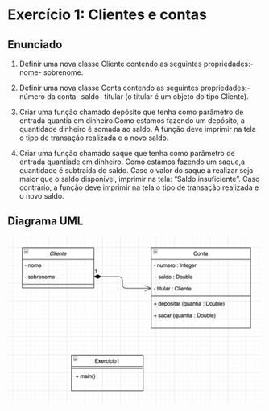 # Exercício 1: Clientes e contas 

## Enunciado

1. Definir uma nova classe Cliente contendo as seguintes propriedades:- nome- sobrenome.

2. Definir uma nova classe Conta contendo as seguintes propriedades:- número da conta- saldo- titular (o titular é um objeto do tipo Cliente).

3. Criar uma função chamado depósito que tenha como parâmetro de entrada quantia em dinheiro.Como estamos fazendo um depósito, a quantidade dinheiro é somada ao saldo. A função deve imprimir na tela o tipo de transação realizada e o novo saldo.

4. Criar uma função chamado saque que tenha como parâmetro de entrada quantiade em dinheiro. Como estamos fazendo um saque,a quantidade é subtraída do saldo. Caso o valor do saque a realizar seja maior que o saldo disponível, imprimir na tela: “Saldo insuficiente”. Caso contrário, a função deve imprimir na tela o tipo de transação realizada e o novo saldo.

## Diagrama UML

![Alt text](exercicio.png?raw=true "UML")